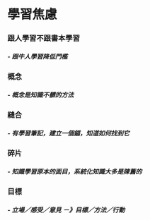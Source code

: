 # 學習焦慮
### 跟人學習不跟書本學習
##### - 跟牛人學習降低門檻
### 概念
##### - 概念是知識不髒的方法
### 縫合
##### - 有學習筆記，建立一個錨，知道如何找到它
### 碎片
##### - 知識學習原本的面目，系統化知識大多是陳舊的
### 目標
##### - 立場／感受／意見 －》目標／方法／行動
